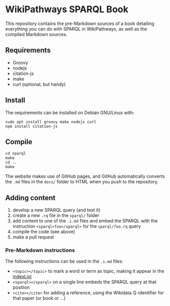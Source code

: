 # WikiPathways SPARQL Book

This repository contains the pre-Markdown sources of a book detailing
everything you can do with SPARQL in WikiPathways, as well as the
compiled Markdown sources.

## Requirements

- Groovy
- nodejs
- citation-js
- make
- curl (optional, but handy)

## Install

The requirements can be installed on Debian GNU/Linux with:

```shell
sudo apt install groovy make nodejs curl
npm install citation-js
```

## Compile

```shell
cd sparql
make
cd ..
make
```

The website makes use of GitHub pages, and GitHub automatically converts
the `.md` files in the `docs/` folder to HTML when you push to the repository.

## Adding content

1. develop a new SPARQL query (and test it)
2. create a new `.rq` file in the `sparql/` folder
3. add content to one of the `.i.md` files and embed the SPARQL
   with the instruction `<sparql>foo</sparql>` for the `sparql/foo.rq` query
4. compile the code (see above)
5. make a pull request

### Pre-Markdown instructions

The following instructions can be used in the `.i.md` files:

- `<topic></topic>` to mark a word or term as topic, making it appear in the
  [indexList](docs/indexList.md)
- `<sparql></sparql>` on a single line embeds the SPARQL query at that position
- `<cite></cite>` for adding a reference, using the Wikidata Q-identifier for
  that paper (or book or ...)

